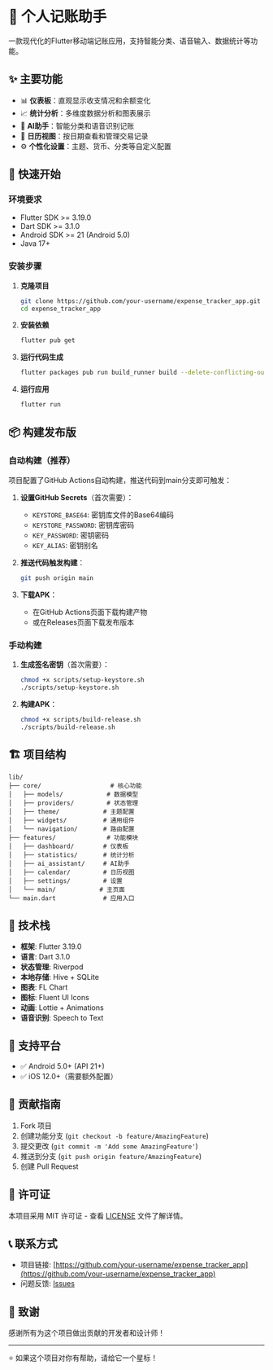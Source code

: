 # 📱 个人记账助手

一款现代化的Flutter移动端记账应用，支持智能分类、语音输入、数据统计等功能。

## ✨ 主要功能

- 📊 **仪表板**：直观显示收支情况和余额变化
- 📈 **统计分析**：多维度数据分析和图表展示
- 🤖 **AI助手**：智能分类和语音识别记账
- 📅 **日历视图**：按日期查看和管理交易记录
- ⚙️ **个性化设置**：主题、货币、分类等自定义配置

## 🚀 快速开始

### 环境要求

- Flutter SDK >= 3.19.0
- Dart SDK >= 3.1.0
- Android SDK >= 21 (Android 5.0)
- Java 17+

### 安装步骤

1. **克隆项目**
   ```bash
   git clone https://github.com/your-username/expense_tracker_app.git
   cd expense_tracker_app
   ```

2. **安装依赖**
   ```bash
   flutter pub get
   ```

3. **运行代码生成**
   ```bash
   flutter packages pub run build_runner build --delete-conflicting-outputs
   ```

4. **运行应用**
   ```bash
   flutter run
   ```

## 📦 构建发布版

### 自动构建（推荐）

项目配置了GitHub Actions自动构建，推送代码到main分支即可触发：

1. **设置GitHub Secrets**（首次需要）：
   - `KEYSTORE_BASE64`: 密钥库文件的Base64编码
   - `KEYSTORE_PASSWORD`: 密钥库密码
   - `KEY_PASSWORD`: 密钥密码
   - `KEY_ALIAS`: 密钥别名

2. **推送代码触发构建**：
   ```bash
   git push origin main
   ```

3. **下载APK**：
   - 在GitHub Actions页面下载构建产物
   - 或在Releases页面下载发布版本

### 手动构建

1. **生成签名密钥**（首次需要）：
   ```bash
   chmod +x scripts/setup-keystore.sh
   ./scripts/setup-keystore.sh
   ```

2. **构建APK**：
   ```bash
   chmod +x scripts/build-release.sh
   ./scripts/build-release.sh
   ```

## 🏗️ 项目结构

```
lib/
├── core/                   # 核心功能
│   ├── models/            # 数据模型
│   ├── providers/         # 状态管理
│   ├── theme/            # 主题配置
│   ├── widgets/          # 通用组件
│   └── navigation/       # 路由配置
├── features/              # 功能模块
│   ├── dashboard/        # 仪表板
│   ├── statistics/       # 统计分析
│   ├── ai_assistant/     # AI助手
│   ├── calendar/         # 日历视图
│   ├── settings/         # 设置
│   └── main/            # 主页面
└── main.dart             # 应用入口
```

## 🔧 技术栈

- **框架**: Flutter 3.19.0
- **语言**: Dart 3.1.0
- **状态管理**: Riverpod
- **本地存储**: Hive + SQLite
- **图表**: FL Chart
- **图标**: Fluent UI Icons
- **动画**: Lottie + Animations
- **语音识别**: Speech to Text

## 📱 支持平台

- ✅ Android 5.0+ (API 21+)
- ✅ iOS 12.0+（需要额外配置）

## 🤝 贡献指南

1. Fork 项目
2. 创建功能分支 (`git checkout -b feature/AmazingFeature`)
3. 提交更改 (`git commit -m 'Add some AmazingFeature'`)
4. 推送到分支 (`git push origin feature/AmazingFeature`)
5. 创建 Pull Request

## 📄 许可证

本项目采用 MIT 许可证 - 查看 [LICENSE](LICENSE) 文件了解详情。

## 📞 联系方式

- 项目链接: [https://github.com/your-username/expense_tracker_app](https://github.com/your-username/expense_tracker_app)
- 问题反馈: [Issues](https://github.com/your-username/expense_tracker_app/issues)

## 🙏 致谢

感谢所有为这个项目做出贡献的开发者和设计师！

---

⭐ 如果这个项目对你有帮助，请给它一个星标！